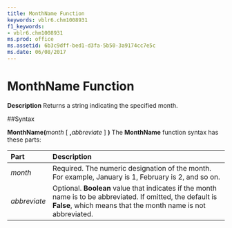 ```yaml
---
title: MonthName Function
keywords: vblr6.chm1008931
f1_keywords:
- vblr6.chm1008931
ms.prod: office
ms.assetid: 6b3c9dff-bed1-d3fa-5b50-3a9174cc7e5c
ms.date: 06/08/2017
---
```



# MonthName Function



 **Description**
Returns a string indicating the specified month.

##Syntax

**MonthName(**_month_ [ **,**_abbreviate_ ] **)**
The  **MonthName** function syntax has these parts:


|**Part**|**Description**|
|:-----|:-----|
| _month_|Required. The numeric designation of the month. For example, January is 1, February is 2, and so on.|
| _abbreviate_|Optional.  **Boolean** value that indicates if the month name is to be abbreviated. If omitted, the default is **False**, which means that the month name is not abbreviated.|

